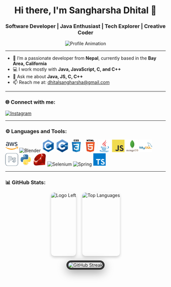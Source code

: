 <!--# [![MasterHead](https://user-images.githubusercontent.com/125123604/223790003-471211d6-dc89-4f96-882f-1e58ca0771fc.gif)](https://sangharshadhital.io)--><h1 align="center">Hi there, I'm Sangharsha Dhital 👋</h1>
<h3 align="center">Software Developer | Java Enthusiast | Tech Explorer | Creative Coder</h3>

<p align="center">
  <img src="https://raw.githubusercontent.com/TheDudeThatCode/TheDudeThatCode/master/Assets/Designer.gif" width="300" alt="Profile Animation"/>
</p>

---

- 🔭 I’m a passionate developer from **Nepal**, currently based in the **Bay Area, California**  
- 💻 I work mostly with **Java, JavaScript, C, and C++**
- 💬 Ask me about **Java, JS, C, C++**
- 📫 Reach me at: [dhitalsangharsha@gmail.com](mailto:dhitalsangharsha@gmail.com)
<!-- 🌍 Visit my website: [sangharshadhital.io](https://sangharshadhital.io) -->

---

### 🌐 Connect with me:

[![Instagram](https://img.shields.io/badge/-lense_and_images-%23E4405F?style=for-the-badge&logo=instagram&logoColor=white)](https://www.instagram.com/lense_and_images/)

---

### ⚙️ Languages and Tools:

<p align="left">
  <img src="https://raw.githubusercontent.com/devicons/devicon/master/icons/amazonwebservices/amazonwebservices-original-wordmark.svg" alt="AWS" width="40" height="40"/>
  <img src="https://download.blender.org/branding/community/blender_community_badge_white.svg" alt="Blender" width="40" height="40"/>
  <img src="https://raw.githubusercontent.com/devicons/devicon/master/icons/c/c-original.svg" alt="C" width="40" height="40"/>
  <img src="https://raw.githubusercontent.com/devicons/devicon/master/icons/cplusplus/cplusplus-original.svg" alt="C++" width="40" height="40"/>
  <img src="https://raw.githubusercontent.com/devicons/devicon/master/icons/css3/css3-original-wordmark.svg" alt="CSS3" width="40" height="40"/>
  <img src="https://raw.githubusercontent.com/devicons/devicon/master/icons/html5/html5-original-wordmark.svg" alt="HTML5" width="40" height="40"/>
  <img src="https://raw.githubusercontent.com/devicons/devicon/master/icons/java/java-original.svg" alt="Java" width="40" height="40"/>
  <img src="https://raw.githubusercontent.com/devicons/devicon/master/icons/javascript/javascript-original.svg" alt="JavaScript" width="40" height="40"/>
  <img src="https://raw.githubusercontent.com/devicons/devicon/master/icons/mongodb/mongodb-original-wordmark.svg" alt="MongoDB" width="40" height="40"/>
  <img src="https://raw.githubusercontent.com/devicons/devicon/master/icons/mysql/mysql-original-wordmark.svg" alt="MySQL" width="40" height="40"/>
  <img src="https://raw.githubusercontent.com/devicons/devicon/master/icons/photoshop/photoshop-line.svg" alt="Photoshop" width="40" height="40"/>
  <img src="https://raw.githubusercontent.com/devicons/devicon/master/icons/python/python-original.svg" alt="Python" width="40" height="40"/>
  <img src="https://raw.githubusercontent.com/devicons/devicon/master/icons/ruby/ruby-original.svg" alt="Ruby" width="40" height="40"/>
  <img src="https://raw.githubusercontent.com/detain/svg-logos/780f25886640cef088af994181646db2f6b1a3f8/svg/selenium-logo.svg" alt="Selenium" width="40" height="40"/>
  <img src="https://www.vectorlogo.zone/logos/springio/springio-icon.svg" alt="Spring" width="40" height="40"/>
  <img src="https://raw.githubusercontent.com/devicons/devicon/master/icons/typescript/typescript-original.svg" alt="TypeScript" width="40" height="40"/>
</p>

---

### 📊 GitHub Stats:
<p align="center" style="display: flex; justify-content: center; align-items: center; gap: 20px;">
  <img src="https://github.com/user-attachments/assets/ec8e3e01-5608-4870-a6c4-b175b5ab9eaf" alt="Logo Left" height="200" style="border-radius: 10px; box-shadow: 0 4px 8px rgba(0,0,0,0.2);"/>
  <img src="https://github-readme-stats.vercel.app/api/top-langs/?username=sangharshadhital&layout=compact" alt="Top Languages" height="200" style="border-radius: 10px; box-shadow: 0 4px 8px rgba(0,0,0,0.2);"/>
  <p align="center">
<p align="center">
  <img src="https://github-readme-streak-stats.herokuapp.com/?user=sangharshadhital&background=F5F5F5&ring=34C759&fire=34C759&currStreakNum=34C759&sideNums=34C759&sideLabels=34C759" alt="GitHub Streak" width="470" height="220" style="border-radius: 15px; border: 6px solid #333333; box-shadow: 0 8px 30px rgba(0, 0, 0, 0.4); background: linear-gradient(135deg, #f0f0f0, #e0e0e0);"/>
</p>



  
